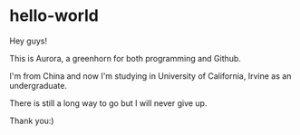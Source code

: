# hello-world

Hey guys!

This is Aurora, a greenhorn for both programming and Github.

I'm from China and now I'm studying in University of California, Irvine as an undergraduate. 

There is still a long way to go but I will never give up. 

Thank you:)
